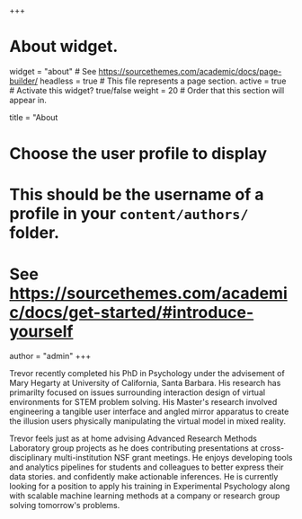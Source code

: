 +++
# About widget.
widget = "about"  # See https://sourcethemes.com/academic/docs/page-builder/
headless = true  # This file represents a page section.
active = true  # Activate this widget? true/false
weight = 20  # Order that this section will appear in.

title = "About

# Choose the user profile to display
# This should be the username of a profile in your `content/authors/` folder.
# See https://sourcethemes.com/academic/docs/get-started/#introduce-yourself
author = "admin"
+++

Trevor recently completed his PhD in Psychology under the advisement of Mary Hegarty at University of California, Santa Barbara. His research has primarilty focused on issues surrounding interaction design of virtual environments for STEM problem solving. His Master's research involved engineering a tangible user interface and angled mirror apparatus to create the illusion users physically manipulating the virtual model in mixed reality. 

Trevor feels just as at home advising Advanced Research Methods Laboratory group projects as he does contributing presentations at cross-disciplinary multi-institution NSF grant meetings. He enjoys developing tools and analytics pipelines for students and colleagues to better express their data stories. and confidently make actionable inferences. He is currently looking for a position to apply his training in Experimental Psychology along with scalable machine learning methods at a company or research group solving tomorrow's problems.